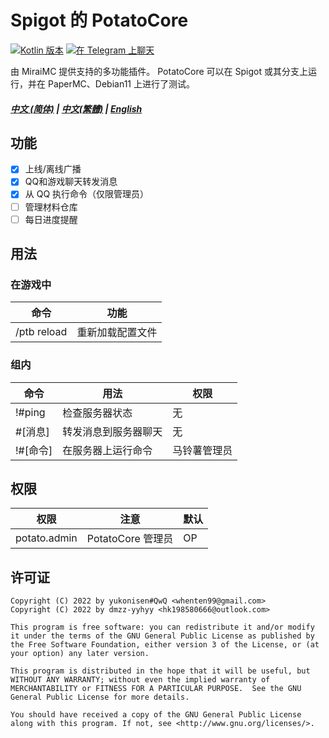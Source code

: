 # Spigot 的 PotatoCore

[![Kotlin 版本](https://img.shields.io/badge/Kotlin-1.6.21-blue.svg)](https://kotlinlang.org)
[![在 Telegram 上聊天](https://img.shields.io/badge/Chat%20on-Telegram-brightgreen.svg)](https://t.me/curiousersgames)

由 MiraiMC 提供支持的多功能插件。
PotatoCore 可以在 Spigot 或其分支上运行，并在 PaperMC、Debian11 上进行了测试。

##### [中文 (简体)](https://github.com/dmzz-yyhyy/PotatoCore/blob/main/README.md) | [中文(繁體)](https://github.com/dmzz-yyhyy/PotatoCore/blob/main/README_zh-Hant.md) | [English](https://github.com/dmzz-yyhyy/PotatoCore/blob/main/README_en-US.md)

## 功能

- [x] 上线/离线广播
- [x] QQ和游戏聊天转发消息
- [x] 从 QQ 执行命令（仅限管理员）
- [ ] 管理材料仓库
- [ ] 每日进度提醒

## 用法

### 在游戏中

| 命令          | 功能       |
|-------------|----------|
| /ptb reload | 重新加载配置文件 |

### 组内

|命令         |用法                    | 权限     |
|------------|-----------------------|--------|
| !#ping     |检查服务器状态            | 无      |
| #[消息]     |转发消息到服务器聊天       | 无      |
| !#[命令]    |在服务器上运行命令         | 马铃薯管理员 |

## 权限

| 权限          | 注意              | 默认  |
|--------------|------------------|-------|
| potato.admin | PotatoCore 管理员 | OP    |

## 许可证

````
Copyright (C) 2022 by yukonisen#QwQ <whenten99@gmail.com>
Copyright (C) 2022 by dmzz-yyhyy <hk198580666@outlook.com>

This program is free software: you can redistribute it and/or modify
it under the terms of the GNU General Public License as published by
the Free Software Foundation, either version 3 of the License, or (at
your option) any later version.

This program is distributed in the hope that it will be useful, but
WITHOUT ANY WARRANTY; without even the implied warranty of
MERCHANTABILITY or FITNESS FOR A PARTICULAR PURPOSE.  See the GNU
General Public License for more details.

You should have received a copy of the GNU General Public License
along with this program. If not, see <http://www.gnu.org/licenses/>.
````

